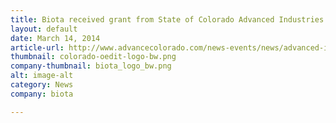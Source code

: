 ```yaml
---
title: Biota received grant from State of Colorado Advanced Industries program
layout: default
date: March 14, 2014
article-url: http://www.advancecolorado.com/news-events/news/advanced-industries-accelerator-program-awards-almost-2-million-colorado
thumbnail: colorado-oedit-logo-bw.png
company-thumbnail: biota_logo_bw.png
alt: image-alt
category: News
company: biota

---
```

